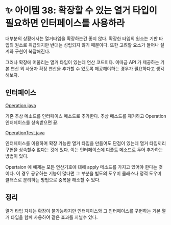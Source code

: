 # ✨ 아이템 38: 확장할 수 있는 열거 타입이 필요하면 인터페이스를 사용하라

대부분의 상황에서는 열거타입을 확장하는건 좋지 않다. 확장한 타입의 원소는 기반 타입의 원소로 취급되지만 반대는 성립되지 않기 때문이다. 또한 고려할 요소가 들어나 설계와 구현이 복잡해진다.

그러나 확장에 어울리는 열거 타입이 있는데 연산 코드이다. 이따금 API 가 제공하는 기본 연산 외 사용자 확장 연산을 추가할 수 있도록 제공해야하는 경우가 필요하다고 생각해보자.

## 인터페이스

[Operation.java](https://github.com/psbin2017/garbage-collection/blob/master/gc/src/test/java/com/collection/gc/sample/enums/operation/Operation.java)

기존 추상 메소드를 인터페이스 메소드로 추가한다. 추상 메소드를 제거하고 Operation 인터페이스를 상속받으면 끝.

[OperationTest.java](https://github.com/psbin2017/garbage-collection/blob/master/gc/src/test/java/com/collection/gc/sample/enums/operation/OperationTest.java)

인터페이스를 이용하여 확장 가능한 열거 타입을 만들어도 단점이 있는데 열거 타입끼리 구현을 상속할수 없다는 것에 있다. 이는 인터페이스에 디폴트 메소드로 두어 추가하는 방법이 있다.

Opertaion 에 예제는 모든 연산기호에 대해 apply 메소드를 가지고 있어야 한다는 것이다. 이 경우 공유하는 기능이 많다면 그 부분을 별도의 도우미 클래스나 정적 도우미 클래스로 분리하는 방법으로 중복을 해소할 수 있다.

## 정리

열거 타입 자체는 확장이 불가능하지만 인터페이스와 그 인터페이스를 구현하는 기본 열거 타입을 함께 사용하여 같은 효과를 지닐수 있다.
